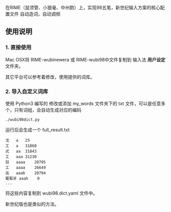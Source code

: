 在RIME（鼠须管、小狼毫、中州韵）上，实现98五笔，新世纪输入方案的核心配置文件
自动造词，自动调频

## 使用说明
### 1. 直接使用
Mac OSX将 RIME-wubinewera 或 RIME-wubi98中文件复制到 输入法 **用户设定**文件夹。

其它平台可以参考着修改，使用提供的词库。

### 2. 导入自定义词库

使用 Python3 编写的
修改或添加 my_words 文件夹下的 txt 文件，可以是任意多个，只有词组，会自动生成对应的编码

```shell
./wubi98dict.py
```

运行后会生成一个 full_result.txt
```
戈   a   25
工   a   31868
式   aa  31843
工   aaa 31230
㠭   aaaa    20795
工   aaaa    26649
㐂   aaab    20794
葡萄牙 aaah    0
...
```
将这些内容复制到 wubi98.dict.yaml 文件中。

新世纪版也是类似的方法。
